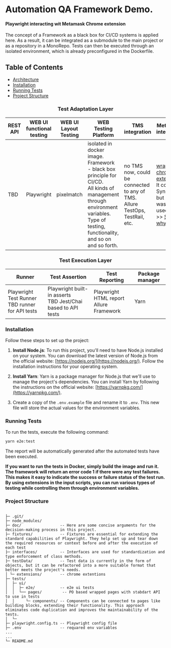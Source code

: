 # Automation QA Framework Demo. 
#### Playwright interacting wit Metamask Chrome extension

The concept of a Framework as a black box for CI/CD systems is applied here. As a result, it can be integrated as a submodule to the main project or as a repository in a MonoRepo. Tests can then be executed through an isolated environment, which is already preconfigured in the Dockerfile.

## Table of Contents
- [Architecture](#architecture)
- [Installation](#installation)
- [Running Tests](#run-test)
- [Project Structure](#project-structure)

<a name="architecture"></a>
### <p style="text-align: center;">Test Adaptation Layer</p>

| REST API | WEB UI functional testing | WEB UI Layout Testing | WEB Testing Platform                                                                                                                                                                      | TMS integration                                                              | Metamask interaction                                                                                                                                                         | Design Patterns For Tests                                                                       |
|----------|---------------------------|-----------------------|-------------------------------------------------------------------------------------------------------------------------------------------------------------------------------------------|------------------------------------------------------------------------------|------------------------------------------------------------------------------------------------------------------------------------------------------------------------------|-------------------------------------------------------------------------------------------------|
| TBD      | Playwright                | pixelmatch            | isolated in docker image. Framework - black box principle for CI/CD. <br/> All kinds of management through environment variables. Type of testing, functionality, and so on and so forth. | no TMS now, could be connected to any of TMS. Allure TestOps, TestRail, etc. | [ wrapped chrome extension ](doc/chrome-extention-interaction.md).<br/>It could be Synpress, but it wasn't used.<br/> >> [ See why ](doc/chrome-extention-interaction.md) << | Page Object <br/>Step Object<br/>Page Element<br/>Value Object <br/>Assert Object/Matchers<br/> |

### <p style="text-align: center;">Test Execution Layer</p>

| Runner                                                | Test Assertion                                                    | Test Reporting                              | Package manager |
|-------------------------------------------------------|-------------------------------------------------------------------|---------------------------------------------|-----------------|
| Playwright Test Runner <br/> TBD runner for API tests | Playwright built-in asserts<br/> TBD Jest/Chai based to API tests | Playwright HTML report<br/>Allure Framework | Yarn            |



<a name="installation"></a>
### Installation

Follow these steps to set up the project:

1.  **Install Node.js**: To run this project, you'll need to have Node.js installed on your system. You can download the latest version of Node.js from the official website: [https://nodejs.org/](https://nodejs.org/). Follow the installation instructions for your operating system.

2.  **Install Yarn**: Yarn is a package manager for Node.js that we'll use to manage the project's dependencies. You can install Yarn by following the instructions on the official website: [https://yarnpkg.com/](https://yarnpkg.com/).

3.  Create a copy of the `.env.example` file and rename it to `.env`. This new file will store the actual values for the environment variables.

<a name="run-test"></a>
### Running Tests

To run the tests, execute the following command:

```bash
yarn e2e:test
```

The report will be automatically generated after the automated tests have been executed.

**If you want to run the tests in Docker, simply build the image and run it. The framework will return an error code 1 if there were any test failures. This makes it easy to indicate the success or failure status of the test run. By using extensions in the input scripts, you can run various types of testing while controlling them through environment variables.**

<a name="project-structure"></a>
### Project Structure

```

├─ .git/
├─ node_modules/
├─ doc/                 -- Here are some concise arguments for the decision-making process in this project.
├─ fixtures/            -- Fixtures are essential for extending the standard capabilities of Playwright. They help set up and tear down the required resources or context before and after the execution of each test
├─ interfaces/          -- Interfaces are used for standardization and type enforcement of class methods. 
├─ testData/            -- Test data is currently in the form of objects, but it can be refactored into a more suitable format that better meets the project's needs. 
│ └─ extensions/        -- chrome extentions
├─ tests/
│  ├─ ui/
│  │  ├─ e2e/           -- e2e ui tests
│  │  └── pages/         -- PO based wrapped pages with stabdart API to use in tests
│  │     └─ components/ -- Components can be connected to pages like building blocks, extending their functionality. This approach eliminates code duplication and improves the maintainability of the tests.
│  └─
├─ playwright.config.ts -- Playwright config file
├─ .env                 -- requared env variables
...
...
└─ README.md
```
